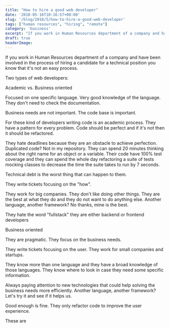 ```yaml
---
title: "How to hire a good web developer"
date: '2018-05-16T10:16:57+00:00'
slug: '/blog/2018/5/how-to-hire-a-good-web-developer'
tags: ["human resources", "hiring", "remote"]
category: 'business'
excerpt: "If you work in Human Resources department of a company and have been involved in the process of hiring a candidate for a technical position you know that it's not an easy process.Two types of web dev..."
draft: true
headerImage:
---
```

If you work in Human Resources department of a company and have been involved in the process of hiring a candidate for a technical position you know that it's not an easy process.

Two types of web developers:

Academic vs. Business oriented

Focused on one specific language. Very good knowledge of the language. They don't need to check the documentation.

Business needs are not important. The code base is important.

For these kind of developers writing code is an academic process. They have a pattern for every problem. Code should be perfect and if it's not then it should be refactored.

They hate deadlines because they are an obstacle to achieve perfection. Duplicated code? Not in my repository. They can spend 20 minutes thinking about the right name for an object or a variable. Their code have 100% test coverage and they can spend the whole day refactoring a suite of tests mocking classes to decrease the time the suite takes to run by 7 seconds.

Technical debt is the worst thing that can happen to them.

They write tickets focusing on the "how".

They work for big companies. They don't like doing other things. They are the best at what they do and they do not want to do anything else. Another language, another framework? No thanks, mine is the best.

They hate the word "fullstack" they are either backend or frontend developers



Business oriented

They are pragmatic. They focus on the business needs.

They write tickets focusing on the user. They work for small companies and startups.

They know more than one language and they have a broad knowledge of those languages. They know where to look in case they need some specific information.

Always paying attention to new technologies that could help solving the business needs more efficiently. Another language, another framework? Let's try it and see if it helps us.

Good enough is fine. They only refactor code to improve the user experience.

These are
